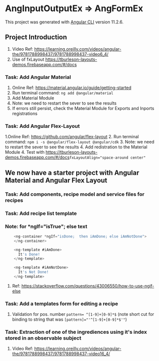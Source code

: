 # AngInputOutputEx => AngFormEx

This project was generated with [Angular CLI](https://github.com/angular/angular-cli) version 11.2.6.

## Project Introduction

1. Video Ref: <https://learning.oreilly.com/videos/angular-the/9781788998437/9781788998437-video6_4/>
2. Use of fxLayout <https://tburleson-layouts-demos.firebaseapp.com/#/docs>

### Task: Add Angular Material

1. Online Ref: <https://material.angular.io/guide/getting-started>
2. Run terminal command: ```ng add @angular/material```
3. Add Material Module
4. Note: we need to restart the sever to see the results
5. If errors still persist, check the Material Module for Exports and Inports registrations

### Task: Add Angular Flex-Layout

1.Online Ref: <https://github.com/angular/flex-layout>
2. Run terminal command: ```npm i -s @angular/flex-layout @angular/cdk```
3. Note: we need to restart the sever to see the results
4. Add redistration to the Material Module
4. Test with <https://tburleson-layouts-demos.firebaseapp.com/#/docs>```fxLayoutAlign="space-around center"```

## We now have a starter project with Angular Material and Angular Flex Layout

### Task: Add components, recipe model and service files for recipes

### Task: Add recipe list template

### Note: for *ngIf="isTrue"; else text

```typescript
    <ng-container *ngIf="isDone;  then iAmDone; else iAmNotDone">
    </ng-container>

    <ng-template #iAmDone>
      It's Done!
    </ng-template>

    <ng-template #iAmNotDone>
      It's Not Done!
    </ng-template>
  ```

  1. Ref: <https://stackoverflow.com/questions/43006550/how-to-use-ngif-else>

### Task: Add a templates form for editing a recipe

1. Validation for pos. number ```pattern= ^[1-9]+[0-9]*$``` (note short cut for binding to string that was ```[pattern]="'^[1-9]+[0-9]*$'"```)

### Task: Extraction of one of the ingrediences using it's index stored in an observable subject

1. Video Ref: <https://learning.oreilly.com/videos/angular-the/9781788998437/9781788998437-video16_4/>
